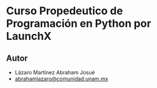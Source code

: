 # Curso Propedeutico de Programación en Python por LaunchX

## Autor
* Lázaro Martínez Abraham Josué
* abrahamlazaro@comunidad.unam.mx